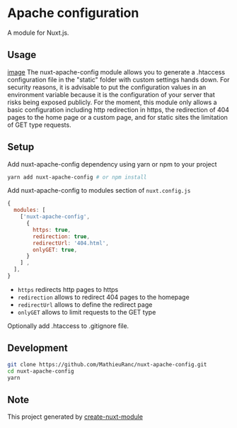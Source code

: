# Apache configuration

A module for Nuxt.js.

## Usage

[image](https://upload.wikimedia.org/wikipedia/commons/thumb/7/7e/Apache_Feather_Logo.svg/339px-Apache_Feather_Logo.svg.png)
The nuxt-apache-config module allows you to generate a .htaccess configuration file in the "static" folder with custom settings hands down.
For security reasons, it is advisable to put the configuration values in an environment variable because it is the configuration of your server that risks being exposed publicly.
For the moment, this module only allows a basic configuration including http redirection in https, the redirection of 404 pages to the home page or a custom page, and for static sites the limitation of GET type requests.

## Setup

Add nuxt-apache-config dependency using yarn or npm to your project

```bash
yarn add nuxt-apache-config # or npm install
```

Add nuxt-apache-config to modules section of `nuxt.config.js`

```javascript
{
  modules: [
    ['nuxt-apache-config',
      {
        https: true,
        redirection: true,
        redirectUrl: '404.html',
        onlyGET: true,
      }
    ] ,
  ],
}
```

- `https` redirects http pages to https
- `redirection` allows to redirect 404 pages to the homepage
- `redirectUrl` allows to define the redirect page
- `onlyGET` allows to limit requests to the GET type

Optionally add .htaccess to .gitignore file.

## Development

```bash
git clone https://github.com/MathieuRanc/nuxt-apache-config.git
cd nuxt-apache-config
yarn
```

## Note

This project generated by [create-nuxt-module](https://github.com/potato4d/create-nuxt-module)

